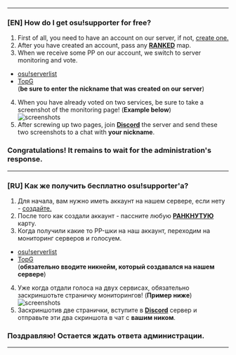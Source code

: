 <!---
ICON=fa-solid fa-crown
ROUTE=supporter
SHORT=🔆 How get supporter // Как получить supporter'a 
TITLE=How get supporter // Как получить supporter'a 
NAVBAR=true
FOOTER=false
BEHINDLOGIN=false
-->
* * *

### [EN] How do I get osu!supporter for free?

1. First of all, you need to have an account on our server, if not, [create one.](https://osutraktor.ru/register)
2. After you have created an account, pass any [**RANKED**](https://osutraktor.ru/beatmaps?status=2&page=1) map.
3. When we receive some PP on our account, we switch to server monitoring and vote.
- [osu!serverlist](https://osu-server-list.com/server/bltraktor)
- [TopG](https://topg.org/osu-private-servers/server-672392#vote)  
  (__be sure to enter the nickname that was created on our server__)
  
4. When you have already voted on two services, be sure to take a screenshot of the monitoring page! (__Example below__)  
![screenshots](https://assets.osutraktor.ru/screenshots.png)
5. After screwing up two pages, join [**Discord**](https://discord.com/invite/3jBQs9buYe ) the server and send these two screenshots to a chat with **your nickname**.

### Congratulations! It remains to wait for the administration's response.

* * *

### [RU] Как же получить бесплатно osu!supporter'a?

1. Для начала, вам нужно иметь аккаунт на нашем сервере, если нету - [создайте.](https://osutraktor.ru/register)
2. После того как создали аккаунт - пассните любую [**РАНКНУТУЮ**](https://osutraktor.ru/beatmaps?status=2&page=1) карту.
3. Когда получили какие то PP-шки на наш аккаунт, переходим на мониторинг серверов и голосуем.
- [osu!serverlist](https://osu-server-list.com/server/bltraktor)
- [TopG](https://topg.org/osu-private-servers/server-672392#vote)  
  (__обязательно вводите никнейм, который создавался на нашем сервере__)

4. Уже когда отдали голоса на двух сервисах, обязательно заскриншотьте страничку мониторингов! (__Пример ниже__)  
![screenshots](https://assets.osutraktor.ru/screenshots.png)
5. Заскриншотив две странички, вступите в [**Discord**](https://discord.com/invite/3jBQs9buYe) сервер и отправьте эти два скриншота в чат с **вашим ником**.

### Поздравляю! Остается ждать ответа администрации. 

* * *
